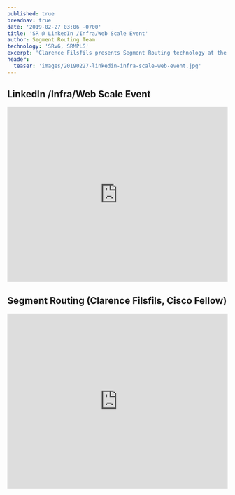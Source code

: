 ```yaml
---
published: true
breadnav: true
date: '2019-02-27 03:06 -0700'
title: 'SR @ LinkedIn /Infra/Web Scale Event'
author: Segment Routing Team
technology: 'SRv6, SRMPLS'
excerpt: 'Clarence Filsfils presents Segment Routing technology at the LinkedIn /Infra/Web Scale Event'
header:
  teaser: 'images/20190227-linkedin-infra-scale-web-event.jpg'
---
```


## LinkedIn /Infra/Web Scale Event
<iframe width="100%" height="400px" src="https://www.youtube.com/embed/An9neQzho1Q" frameborder="0" allowfullscreen></iframe> 
 
## Segment Routing (Clarence Filsfils, Cisco Fellow)
<iframe width="100%" height="400px" src="https://www.youtube.com/embed/zoSmj8JzBMM" frameborder="0" allowfullscreen></iframe> 
